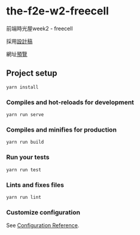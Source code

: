 # the-f2e-w2-freecell

前端時光屋week2 - freecell

採用[設計稿](https://xd.adobe.com/spec/68f4497b-792e-4c0d-5d04-a519e2981b7f-1ec5/grid)

網址[預覽](https://tianyili.github.io/the-f2e-w2-freecell)

## Project setup
```
yarn install
```

### Compiles and hot-reloads for development
```
yarn run serve
```

### Compiles and minifies for production
```
yarn run build
```

### Run your tests
```
yarn run test
```

### Lints and fixes files
```
yarn run lint
```

### Customize configuration
See [Configuration Reference](https://cli.vuejs.org/config/).
